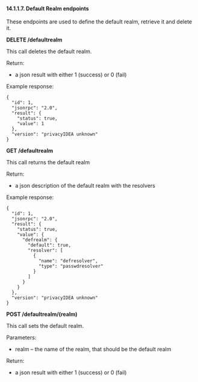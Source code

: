 #### 14.1.1.7. Default Realm endpoints

These endpoints are used to define the default realm, retrieve it and delete it.

**DELETE /defaultrealm**

This call deletes the default realm.

Return:

* a json result with either 1 (success) or 0 (fail)

Example response:

```
{
  "id": 1,
  "jsonrpc": "2.0",
  "result": {
    "status": true,
    "value": 1
  },
  "version": "privacyIDEA unknown"
}
```

**GET /defaultrealm**

This call returns the default realm

Return:

* a json description of the default realm with the resolvers

Example response:

```
{
  "id": 1,
  "jsonrpc": "2.0",
  "result": {
    "status": true,
    "value": {
      "defrealm": {
        "default": true,
        "resolver": [
          {
            "name": "defresolver",
            "type": "passwdresolver"
          }
        ]
      }
    }
  },
  "version": "privacyIDEA unknown"
}
```

**POST /defaultrealm/(realm)**

This call sets the default realm.

Parameters:

* realm – the name of the realm, that should be the default realm

Return:

* a json result with either 1 (success) or 0 (fail)